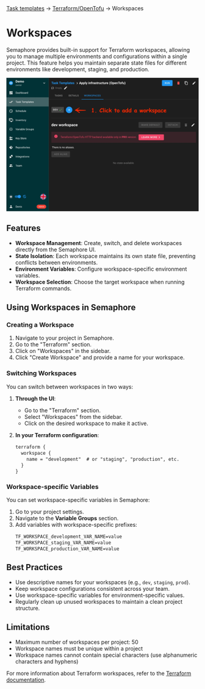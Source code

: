 <div class="breadcrumbs">
    <a href="/user-guide/task-templates/">Task templates</a>
    → <a href="/user-guide/task-templates/apps/terraform">Terraform/OpenTofu</a>
    → Workspaces
</div>

# Workspaces

Semaphore provides built-in support for Terraform workspaces, allowing you to manage multiple environments and configurations within a single project. This feature helps you maintain separate state files for different environments like development, staging, and production.

![](<../../../../.gitbook/assets/tf-workspace.webp>)

## Features

- **Workspace Management**: Create, switch, and delete workspaces directly from the Semaphore UI.
- **State Isolation**: Each workspace maintains its own state file, preventing conflicts between environments.
- **Environment Variables**: Configure workspace-specific environment variables.
- **Workspace Selection**: Choose the target workspace when running Terraform commands.

## Using Workspaces in Semaphore

### Creating a Workspace

1. Navigate to your project in Semaphore.
2. Go to the "Terraform" section.
3. Click on "Workspaces" in the sidebar.
4. Click "Create Workspace" and provide a name for your workspace.

### Switching Workspaces

You can switch between workspaces in two ways:

1. **Through the UI**:
   - Go to the "Terraform" section.
   - Select "Workspaces" from the sidebar.
   - Click on the desired workspace to make it active.

2. **In your Terraform configuration**:
   ```hcl
   terraform {
     workspace {
       name = "development"  # or "staging", "production", etc.
     }
   }
   ```

### Workspace-specific Variables

You can set workspace-specific variables in Semaphore:

1. Go to your project settings.
2. Navigate to the **Variable Groups** section.
3. Add variables with workspace-specific prefixes:
   ```
   TF_WORKSPACE_development_VAR_NAME=value
   TF_WORKSPACE_staging_VAR_NAME=value
   TF_WORKSPACE_production_VAR_NAME=value
   ```

## Best Practices

- Use descriptive names for your workspaces (e.g., `dev`, `staging`, `prod`).
- Keep workspace configurations consistent across your team.
- Use workspace-specific variables for environment-specific values.
- Regularly clean up unused workspaces to maintain a clean project structure.

## Limitations

- Maximum number of workspaces per project: 50
- Workspace names must be unique within a project
- Workspace names cannot contain special characters (use alphanumeric characters and hyphens)

For more information about Terraform workspaces, refer to the [Terraform documentation](https://developer.hashicorp.com/terraform/language/state/workspaces).
